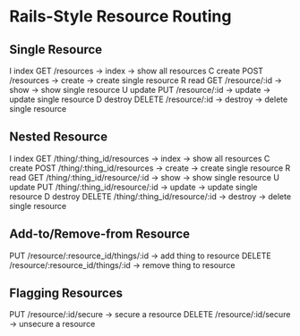 
# Rails-Style Resource Routing 

## Single Resource

I index   GET     /resources     -> index   -> show all resources
C create  POST    /resources     -> create  -> create single resource
R read    GET     /resource/:id  -> show    -> show single resource
U update  PUT     /resource/:id  -> update  -> update single resource
D destroy DELETE  /resource/:id  -> destroy -> delete single resource

## Nested Resource

I index   GET     /thing/:thing_id/resources     -> index   -> show all resources
C create  POST    /thing/:thing_id/resources     -> create  -> create single resource
R read    GET     /thing/:thing_id/resource/:id  -> show    -> show single resource
U update  PUT     /thing/:thing_id/resource/:id  -> update  -> update single resource
D destroy DELETE  /thing/:thing_id/resource/:id  -> destroy -> delete single resource

## Add-to/Remove-from Resource

PUT       /resource/:resource_id/things/:id  -> add thing to resource
DELETE    /resource/:resource_id/things/:id  -> remove thing to resource

## Flagging Resources

PUT       /resource/:id/secure            -> secure a resource
DELETE    /resource/:id/secure            -> unsecure a resource
